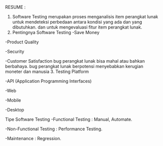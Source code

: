 RESUME : 

1. Software Testing merupakan proses menganalisis item perangkat lunak untuk mendeteksi perbedaan antara kondisi yang ada dan yang dibutuhkan. dan untuk mengevaluasi fitur item perangkat lunak.
2. Pentingnya Software Testing 
-Save Money

-Product Quality

-Security

-Customer Satisfaction
bug perangkat lunak bisa mahal atau bahkan berbahaya. bug perangkat lunak berpotensi menyebabkan kerugian moneter dan manusia
3. Testing Platform

-API (Application Programming Interfaces)

-Web

-Mobile

-Desktop

Tipe Software Testing 
-Functional Testing : Manual, Automate.

-Non-Functional Testing : Performance Testing.

-Maintenance : Regression.
